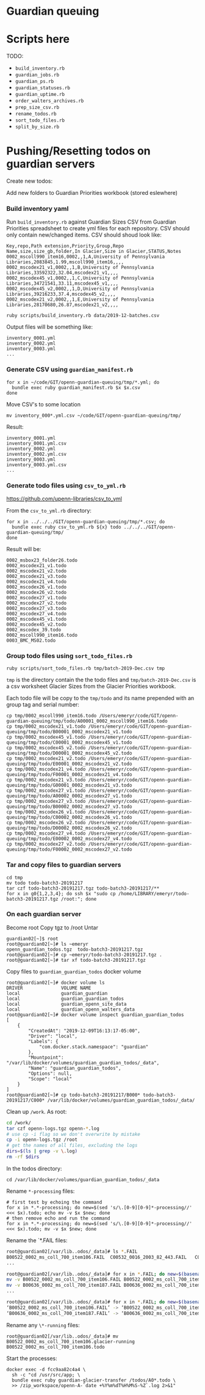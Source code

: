 # Guardian queuing

# Scripts here

TODO:

- `build_inventory.rb`
- `guardian_jobs.rb`
- `guardian_ps.rb`
- `guardian_statuses.rb`
- `guardian_uptime.rb`
- `order_walters_archives.rb`
- `prep_size_csv.rb`
- `rename_todos.rb`
- `sort_todo_files.rb`
- `split_by_size.rb`

# Pushing/Resetting todos on guardian servers

Create new todos:

Add new folders to Guardian Priorities workbook (stored eslewhere)

### Build inventory yaml

Run `build_inventory.rb` against Guardian Sizes CSV from Guardian Priorities
spreadsheet to create yml files for each repository. CSV should only contain new/changed items. CSV should shoud look
like:


```csv
Key,repo,Path extension,Priority,Group,Repo Name,size,size_gb,folder,In Glacier,Size in Glacier,STATUS,Notes
0002_mscoll990_item16,0002,,1,A,University of Pennsylvania Libraries,2083845,1.99,mscoll990_item16,,,,
0002_mscodex21_v1,0002,,1,B,University of Pennsylvania Libraries,33592322,32.04,mscodex21_v1,,,,
0002_mscodex45_v1,0002,,1,C,University of Pennsylvania Libraries,34721541,33.11,mscodex45_v1,,,,
0002_mscodex45_v2,0002,,1,D,University of Pennsylvania Libraries,39216233,37.4,mscodex45_v2,,,,
0002_mscodex21_v2,0002,,1,E,University of Pennsylvania Libraries,28170680,26.87,mscodex21_v2,,,,
```

```
ruby scripts/build_inventory.rb data/2019-12-batches.csv
```

Output files will be something like:

```
inventory_0001.yml
inventory_0002.yml
inventory_0003.yml
...

```

### Generate CSV using `guardian_manifest.rb`


```
for x in ~/code/GIT/openn-guardian-queuing/tmp/*.yml; do 
  bundle exec ruby guardian_manifest.rb $x $x.csv
done
```

Move CSV's to some location

```
mv inventory_000*.yml.csv ~/code/GIT/openn-guardian-queuing/tmp/
```

Result:

```
inventory_0001.yml
inventory_0001.yml.csv
inventory_0002.yml
inventory_0002.yml.csv
inventory_0003.yml
inventory_0003.yml.csv
...

```

### Generate todo files using `csv_to_yml.rb`

<https://github.com/upenn-libraries/csv_to_yml>

From the  `csv_to_yml.rb` directory:

```
for x in ../../../GIT/openn-guardian-queuing/tmp/*.csv; do
  bundle exec ruby csv_to_yml.rb ${x} todo ../../../GIT/openn-guardian-queuing/tmp/
done
```

Result will be:

```
0002_msbox23_folder26.todo
0002_mscodex21_v1.todo
0002_mscodex21_v2.todo
0002_mscodex21_v3.todo
0002_mscodex21_v4.todo
0002_mscodex26_v1.todo
0002_mscodex26_v2.todo
0002_mscodex27_v1.todo
0002_mscodex27_v2.todo
0002_mscodex27_v3.todo
0002_mscodex27_v4.todo
0002_mscodex45_v1.todo
0002_mscodex45_v2.todo
0002_mscodex_39.todo
0002_mscoll990_item16.todo
0003_BMC_MS02.todo
```

### Group todo files using `sort_todo_files.rb`

```
ruby scripts/sort_todo_files.rb tmp/batch-2019-Dec.csv tmp
```

`tmp` is the directory contain the the todo files and `tmp/batch-2019-Dec.csv`
is a csv worksheet Glacier Sizes from the Glacier Priorities workbook.

Each todo file will be copy to the `tmp/todo` and its name prepended with an group tag and serial number:

```
cp tmp/0002_mscoll990_item16.todo /Users/emeryr/code/GIT/openn-guardian-queuing/tmp/todo/A00001_0002_mscoll990_item16.todo
cp tmp/0002_mscodex21_v1.todo /Users/emeryr/code/GIT/openn-guardian-queuing/tmp/todo/B00001_0002_mscodex21_v1.todo
cp tmp/0002_mscodex45_v1.todo /Users/emeryr/code/GIT/openn-guardian-queuing/tmp/todo/C00001_0002_mscodex45_v1.todo
cp tmp/0002_mscodex45_v2.todo /Users/emeryr/code/GIT/openn-guardian-queuing/tmp/todo/D00001_0002_mscodex45_v2.todo
cp tmp/0002_mscodex21_v2.todo /Users/emeryr/code/GIT/openn-guardian-queuing/tmp/todo/E00001_0002_mscodex21_v2.todo
cp tmp/0002_mscodex21_v4.todo /Users/emeryr/code/GIT/openn-guardian-queuing/tmp/todo/F00001_0002_mscodex21_v4.todo
cp tmp/0002_mscodex21_v3.todo /Users/emeryr/code/GIT/openn-guardian-queuing/tmp/todo/G00001_0002_mscodex21_v3.todo
cp tmp/0002_mscodex27_v1.todo /Users/emeryr/code/GIT/openn-guardian-queuing/tmp/todo/A00002_0002_mscodex27_v1.todo
cp tmp/0002_mscodex27_v3.todo /Users/emeryr/code/GIT/openn-guardian-queuing/tmp/todo/B00002_0002_mscodex27_v3.todo
cp tmp/0002_mscodex26_v1.todo /Users/emeryr/code/GIT/openn-guardian-queuing/tmp/todo/C00002_0002_mscodex26_v1.todo
cp tmp/0002_mscodex26_v2.todo /Users/emeryr/code/GIT/openn-guardian-queuing/tmp/todo/D00002_0002_mscodex26_v2.todo
cp tmp/0002_mscodex27_v4.todo /Users/emeryr/code/GIT/openn-guardian-queuing/tmp/todo/E00002_0002_mscodex27_v4.todo
cp tmp/0002_mscodex27_v2.todo /Users/emeryr/code/GIT/openn-guardian-queuing/tmp/todo/F00002_0002_mscodex27_v2.todo
```

### Tar and copy files to guardian servers

```
cd tmp
mv todo todo-batch3-20191217
tar czf todo-batch3-20191217.tgz todo-batch3-20191217/**
for x in g0{1,2,3,4}; do ssh $x "sudo cp /home/LIBRARY/emeryr/todo-batch3-20191217.tgz /root:"; done
```

### On each guardian server

Become root
Copy tgz to /root
Untar

```
guardian02[~]$ root
root@guardian02[~]# ls ~emeryr
openn_guardian_todos.tgz  todo-batch3-20191217.tgz
root@guardian02[~]# cp ~emeryr/todo-batch3-20191217.tgz .
root@guardian02[~]# tar xf todo-batch3-20191217.tgz

```

Copy files to `guardian_guardian_todos` docker volume

```
root@guardian02[~]# docker volume ls
DRIVER              VOLUME NAME
local               guardian_guardian
local               guardian_guardian_todos
local               guardian_openn_site_data
local               guardian_openn_walters_data
root@guardian02[~]# docker volume inspect guardian_guardian_todos
[
    {
        "CreatedAt": "2019-12-09T16:13:17-05:00",
        "Driver": "local",
        "Labels": {
            "com.docker.stack.namespace": "guardian"
        },
        "Mountpoint": "/var/lib/docker/volumes/guardian_guardian_todos/_data",
        "Name": "guardian_guardian_todos",
        "Options": null,
        "Scope": "local"
    }
]
root@guardian02[~]# cp todo-batch3-20191217/B000* todo-batch3-20191217/C000* /var/lib/docker/volumes/guardian_guardian_todos/_data/
```

Clean up `/work`. As root:

```bash
cd /work/
tar czf openn-logs.tgz openn-*.log
# use cp -i flag so we don't overwrite by mistake
cp -i openn-logs.tgz /root
# get the names of all files, excluding the logs
dirs=$(ls | grep -v \.log)
rm -rf $dirs
```

In the todos directory:

```
cd /var/lib/docker/volumes/guardian_guardian_todos/_data
```

Rename `*-processing` files:

```
# first test by echoing the command
for x in *.*-processing; do new=$(sed 's/\.[0-9][0-9]*-processing//' <<< $x).todo; echo mv -v $x $new; done
# then remove echo and run the command
for x in *.*-processing; do new=$(sed 's/\.[0-9][0-9]*-processing//' <<< $x).todo; mv -v $x $new; done
```

Rename the `*.FAIL files:

```bash
root@guardian02[/var/lib..odos/_data]# ls *.FAIL
B00522_0002_ms_coll_700_item106.FAIL  C00532_0016_2003_82_443.FAIL   C00569_0016_29_201_709.FAIL  C00591_0007_lehigh_002.FAIL  C00621_0007_BookofHoursoftheRomanuse_18.FAIL
...

root@guardian02[/var/lib..odos/_data]# for x in *.FAIL; do new=$(basename $x .FAIL).todo; echo mv -v $x $new; done
mv -v B00522_0002_ms_coll_700_item106.FAIL B00522_0002_ms_coll_700_item106.todo
mv -v B00636_0002_ms_coll_700_item187.FAIL B00636_0002_ms_coll_700_item187.todo
...

root@guardian02[/var/lib..odos/_data]# for x in *.FAIL; do new=$(basename $x .FAIL).todo; mv -v $x $new; done
‘B00522_0002_ms_coll_700_item106.FAIL’ -> ‘B00522_0002_ms_coll_700_item106.todo’
‘B00636_0002_ms_coll_700_item187.FAIL’ -> ‘B00636_0002_ms_coll_700_item187.todo’
```

Rename any `\*-running` files:

```
root@guardian02[/var/lib..odos/_data]# mv B00522_0002_ms_coll_700_item106.glacier-running B00522_0002_ms_coll_700_item106.todo
```

Start the processes:

```
docker exec -d fcc9aa82c4a4 \
  sh -c "cd /usr/src/app; \
  bundle exec ruby guardian-glacier-transfer /todos/A0*.todo \
  >> /zip_workspace/openn-A-`date +%Y%m%dT%H%M%S-%Z`.log 2>&1"
```
